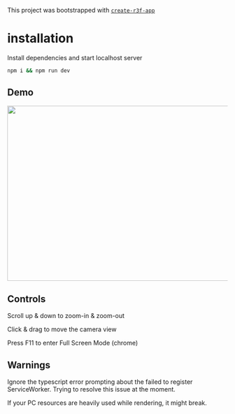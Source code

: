 This project was bootstrapped with [`create-r3f-app`](https://github.com/utsuboco/create-r3f-app)

# installation

Install dependencies and start localhost server

```bash
npm i && npm run dev
```

## Demo

<img src="r3f-porsche.gif" width='700' height='400' />

## Controls

Scroll up & down to zoom-in & zoom-out

Click & drag to move the camera view

Press F11 to enter Full Screen Mode (chrome)

## Warnings

Ignore the typescript error prompting about the failed to register ServiceWorker.
Trying to resolve this issue at the moment.

If your PC resources are heavily used while rendering, it might break.
